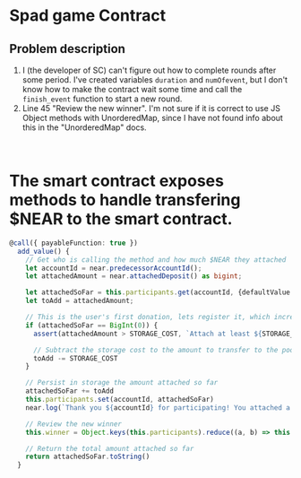 # Spad game Contract

## Problem description

1) I (the developer of SC) can't figure out how to complete rounds after some period.
I've created variables `duration` and `numOfevent`, but I don't know how to make the contract wait some time and call the `finish_event` function to start a new round.
2) Line 45 "Review the new winner". I'm not sure if it is correct to use JS Object methods with UnorderedMap, since I have not found info about this in the "UnorderedMap" docs.

<br />

# The smart contract exposes methods to handle transfering $NEAR to the smart contract.

```ts
@call({ payableFunction: true })
  add_value() {
    // Get who is calling the method and how much $NEAR they attached
    let accountId = near.predecessorAccountId();
    let attachedAmount = near.attachedDeposit() as bigint;

    let attachedSoFar = this.participants.get(accountId, {defaultValue: BigInt(0)});
    let toAdd = attachedAmount;

    // This is the user's first donation, lets register it, which increases storage
    if (attachedSoFar == BigInt(0)) {
      assert(attachedAmount > STORAGE_COST, `Attach at least ${STORAGE_COST} yoctoNEAR`);

      // Subtract the storage cost to the amount to transfer to the pool
      toAdd -= STORAGE_COST
    }

    // Persist in storage the amount attached so far
    attachedSoFar += toAdd
    this.participants.set(accountId, attachedSoFar)
    near.log(`Thank you ${accountId} for participating! You attached a total of ${attachedSoFar}`);

    // Review the new winner
    this.winner = Object.keys(this.participants).reduce((a, b) => this.participants.get(a) > this.participants.get(b) ? a : b);

    // Return the total amount attached so far
    return attachedSoFar.toString()
  }
```

<br />